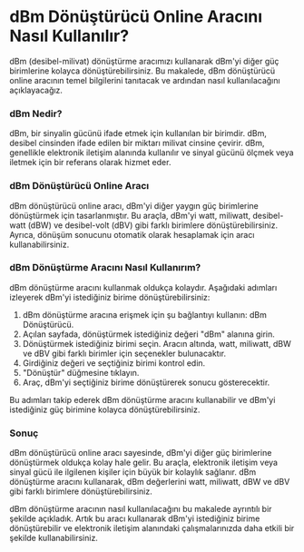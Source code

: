 dBm Dönüştürücü Online Aracını Nasıl Kullanılır?
================================================

dBm (desibel-milivat) dönüştürme aracımızı kullanarak dBm'yi diğer güç birimlerine kolayca dönüştürebilirsiniz. Bu makalede, dBm dönüştürücü online aracının temel bilgilerini tanıtacak ve ardından nasıl kullanılacağını açıklayacağız.

### dBm Nedir?

dBm, bir sinyalin gücünü ifade etmek için kullanılan bir birimdir. dBm, desibel cinsinden ifade edilen bir miktarı milivat cinsine çevirir. dBm, genellikle elektronik iletişim alanında kullanılır ve sinyal gücünü ölçmek veya iletmek için bir referans olarak hizmet eder.

### dBm Dönüştürücü Online Aracı

dBm dönüştürücü online aracı, dBm'yi diğer yaygın güç birimlerine dönüştürmek için tasarlanmıştır. Bu araçla, dBm'yi watt, miliwatt, desibel-watt (dBW) ve desibel-volt (dBV) gibi farklı birimlere dönüştürebilirsiniz. Ayrıca, dönüşüm sonucunu otomatik olarak hesaplamak için aracı kullanabilirsiniz.

### dBm Dönüştürme Aracını Nasıl Kullanırım?

dBm dönüştürme aracını kullanmak oldukça kolaydır. Aşağıdaki adımları izleyerek dBm'yi istediğiniz birime dönüştürebilirsiniz:

1. dBm dönüştürme aracına erişmek için şu bağlantıyı kullanın: dBm Dönüştürücü.
2. Açılan sayfada, dönüştürmek istediğiniz değeri "dBm" alanına girin.
3. Dönüştürmek istediğiniz birimi seçin. Aracın altında, watt, miliwatt, dBW ve dBV gibi farklı birimler için seçenekler bulunacaktır.
4. Girdiğiniz değeri ve seçtiğiniz birimi kontrol edin.
5. "Dönüştür" düğmesine tıklayın.
6. Araç, dBm'yi seçtiğiniz birime dönüştürerek sonucu gösterecektir.

Bu adımları takip ederek dBm dönüştürme aracını kullanabilir ve dBm'yi istediğiniz güç birimine kolayca dönüştürebilirsiniz.

### Sonuç

dBm dönüştürücü online aracı sayesinde, dBm'yi diğer güç birimlerine dönüştürmek oldukça kolay hale gelir. Bu araçla, elektronik iletişim veya sinyal gücü ile ilgilenen kişiler için büyük bir kolaylık sağlanır. dBm dönüştürme aracını kullanarak, dBm değerlerini watt, miliwatt, dBW ve dBV gibi farklı birimlere dönüştürebilirsiniz.

dBm dönüştürme aracının nasıl kullanılacağını bu makalede ayrıntılı bir şekilde açıkladık. Artık bu aracı kullanarak dBm'yi istediğiniz birime dönüştürebilir ve elektronik iletişim alanındaki çalışmalarınızda daha etkili bir şekilde kullanabilirsiniz.